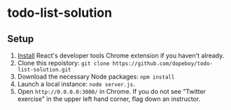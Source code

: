 # todo-list-solution


## Setup

1. [Install](https://chrome.google.com/webstore/detail/react-developer-tools/fmkadmapgofadopljbjfkapdkoienihi?hl=en) React's developer tools Chrome extension if you haven't already. 
2. Clone this repoistory: ``git clone https://github.com/dopeboy/todo-list-solution.git``
2. Download the necessary Node packages: ``npm install``
3. Launch a local instance: ``node server.js``.
4. Open `http://0.0.0.0:3000/` in Chrome. If you do not see "Twitter exercise" in the upper left hand corner, flag down an instructor.

